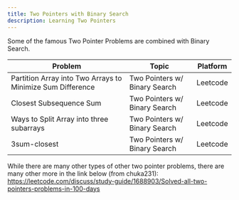```yaml
---
title: Two Pointers with Binary Search
description: Learning Two Pointers
---
```


Some of the famous Two Pointer Problems are combined with Binary Search.

| **Problem**                                                | **Topic**                     | **Platform** |
| ---------------------------------------------------------- | ----------------------------- | ------------ |
| Partition Array into Two Arrays to Minimize Sum Difference | Two Pointers w/ Binary Search | Leetcode     |
| Closest Subsequence Sum                                    | Two Pointers w/ Binary Search | Leetcode     |
| Ways to Split Array into three subarrays                   | Two Pointers w/ Binary Search | Leetcode     |
| 3sum-closest                                               | Two Pointers w/ Binary Search | Leetcode     |


While there are many other types of other two pointer problems, there are many other more in the link below (from chuka231):
https://leetcode.com/discuss/study-guide/1688903/Solved-all-two-pointers-problems-in-100-days
